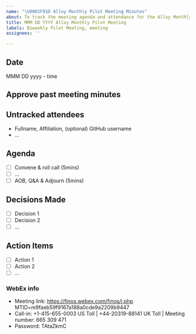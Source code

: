 ```yaml
---
name: "\U0001F91D Alloy Monthly Pilot Meeting Minutes"
about: To track the meeting agenda and attendance for the Alloy Monthly Pilot Meeting
title: MMM DD YYYY Alloy Monthly Pilot Meeting
labels: Biweekly Pilot Meeting, meeting
assignees: ''

---
```


## Date
MMM DD yyyy - time

## Approve past meeting minutes

## Untracked attendees
- Fullname, Affiliation, (optional) GitHub username
- ...

## Agenda
- [ ] Convene & roll call (5mins)
- [ ] ...
- [ ] AOB, Q&A & Adjourn (5mins)

## Decisions Made
- [ ] Decision 1
- [ ] Decision 2
- [ ] ...

## Action Items
- [ ] Action 1
- [ ] Action 2
- [ ] ...

### WebEx info
- Meeting link: https://finos.webex.com/finos/j.php MTID=m9faeb59f9167a188a0cde9a2209b9447
- Call-in:  +1-415-655-0003 US Toll | +44-20319-88141 UK Toll | Meeting number: 665 309 471
- Password: TAtaZkmC
